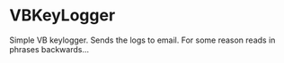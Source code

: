 # VBKeyLogger
Simple VB keylogger. Sends the logs to email. For some reason reads in phrases backwards...
